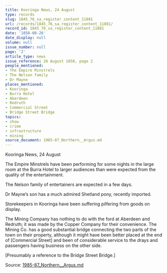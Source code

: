 ```yaml
---
title: Kooringa News, 24 August
type: records
slug: 1845_76_sa_register_content_11881
url: /records/1845_76_sa_register_content_11881/
record_id: 1845_76_sa_register_content_11881
date: '1858-08-26'
date_display: null
volume: null
issue_number: null
page: '2'
article_type: news
issue_reference: 26 August 1858, page 2
people_mentioned:
- The Empire Minstrels
- The Nelson family
- Dr Mayne
places_mentioned:
- Kooringa
- Burra Hotel
- Aberdeen
- Redruth
- Commercial Street
- Bridge Street Bridge
topics:
- show
- crime
- infrastructure
- mining
source_document: 1985-87_Northern__Argus.md
---
```


Kooringa News, 24 August

The Empire Minstrels have been performing for some nights in the large room at the Burra Hotel to larger audiences than were expected from the quality of the entertainment.

The Nelson family of entertainers are expected in a few days.

Dr Mayne’s son has a much admired Shetland pony, recently imported.

Storekeepers in Kooringa have been suffering pilfering from goods on display.

The Mining Company has nothing to do with the ford at Aberdeen and Redruth; it was made by the Copper Company for their convenience.  The Mining Co. has a good substantial bridge connecting the two parts of the town on their property, although it might have been better placed at the end of [Commercial Street] and been of considerable service to the drays and passengers having business on the other side.

[Presumably a reference to the Bridge Street Bridge.]

Source: [1985-87_Northern__Argus.md](/downloads/markdown/1985-87_Northern__Argus.md)
